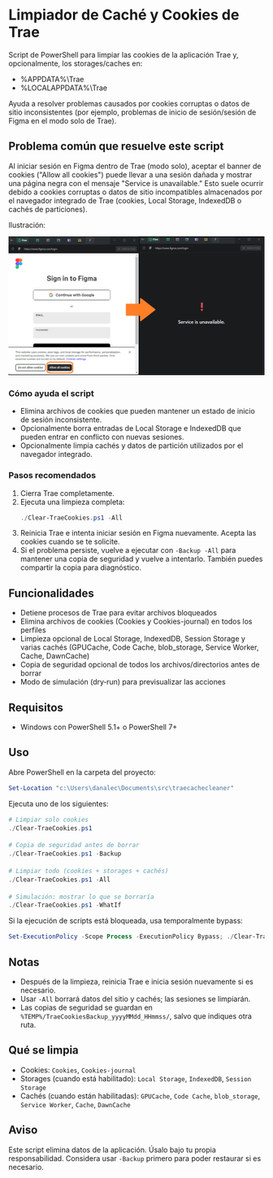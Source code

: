 # Limpiador de Caché y Cookies de Trae

Script de PowerShell para limpiar las cookies de la aplicación Trae y, opcionalmente, los storages/caches en:
- %APPDATA%\Trae
- %LOCALAPPDATA%\Trae

Ayuda a resolver problemas causados por cookies corruptas o datos de sitio inconsistentes (por ejemplo, problemas de inicio de sesión/sesión de Figma en el modo solo de Trae).

## Problema común que resuelve este script

Al iniciar sesión en Figma dentro de Trae (modo solo), aceptar el banner de cookies ("Allow all cookies") puede llevar a una sesión dañada y mostrar una página negra con el mensaje "Service is unavailable." Esto suele ocurrir debido a cookies corruptas o datos de sitio incompatibles almacenados por el navegador integrado de Trae (cookies, Local Storage, IndexedDB o cachés de particiones).

Ilustración:

![Aceptar cookies en Figma provoca "Service is unavailable"](assets/figma-login-issue.png)

### Cómo ayuda el script
- Elimina archivos de cookies que pueden mantener un estado de inicio de sesión inconsistente.
- Opcionalmente borra entradas de Local Storage e IndexedDB que pueden entrar en conflicto con nuevas sesiones.
- Opcionalmente limpia cachés y datos de partición utilizados por el navegador integrado.

### Pasos recomendados
1. Cierra Trae completamente.
2. Ejecuta una limpieza completa:
   ```powershell
   ./Clear-TraeCookies.ps1 -All
   ```
3. Reinicia Trae e intenta iniciar sesión en Figma nuevamente. Acepta las cookies cuando se te solicite.
4. Si el problema persiste, vuelve a ejecutar con `-Backup -All` para mantener una copia de seguridad y vuelve a intentarlo. También puedes compartir la copia para diagnóstico.

## Funcionalidades
- Detiene procesos de Trae para evitar archivos bloqueados
- Elimina archivos de cookies (Cookies y Cookies-journal) en todos los perfiles
- Limpieza opcional de Local Storage, IndexedDB, Session Storage y varias cachés (GPUCache, Code Cache, blob_storage, Service Worker, Cache, DawnCache)
- Copia de seguridad opcional de todos los archivos/directorios antes de borrar
- Modo de simulación (dry‑run) para previsualizar las acciones

## Requisitos
- Windows con PowerShell 5.1+ o PowerShell 7+

## Uso
Abre PowerShell en la carpeta del proyecto:

```powershell
Set-Location "c:\Users\danalec\Documents\src\traecachecleaner"
```

Ejecuta uno de los siguientes:

```powershell
# Limpiar solo cookies
./Clear-TraeCookies.ps1

# Copia de seguridad antes de borrar
./Clear-TraeCookies.ps1 -Backup

# Limpiar todo (cookies + storages + cachés)
./Clear-TraeCookies.ps1 -All

# Simulación: mostrar lo que se borraría
./Clear-TraeCookies.ps1 -WhatIf
```

Si la ejecución de scripts está bloqueada, usa temporalmente bypass:

```powershell
Set-ExecutionPolicy -Scope Process -ExecutionPolicy Bypass; ./Clear-TraeCookies.ps1 -All
```

## Notas
- Después de la limpieza, reinicia Trae e inicia sesión nuevamente si es necesario.
- Usar `-All` borrará datos del sitio y cachés; las sesiones se limpiarán.
- Las copias de seguridad se guardan en `%TEMP%/TraeCookiesBackup_yyyyMMdd_HHmmss/`, salvo que indiques otra ruta.

## Qué se limpia
- Cookies: `Cookies`, `Cookies-journal`
- Storages (cuando está habilitado): `Local Storage`, `IndexedDB`, `Session Storage`
- Cachés (cuando están habilitadas): `GPUCache`, `Code Cache`, `blob_storage`, `Service Worker`, `Cache`, `DawnCache`

## Aviso
Este script elimina datos de la aplicación. Úsalo bajo tu propia responsabilidad. Considera usar `-Backup` primero para poder restaurar si es necesario.
